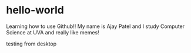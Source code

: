 # hello-world
Learning how to use Github!!
My name is Ajay Patel and I study Computer Science at UVA and really like memes!

testing from desktop